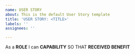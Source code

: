 ```yaml
---
name: USER STORY
about: This is the default User Story template
title: 'USER STORY: <TITLE>'
labels: ''
assignees: ''

---
```


As a **ROLE** I can **CAPABILITY** SO THAT **RECEIVED BENEFIT**
